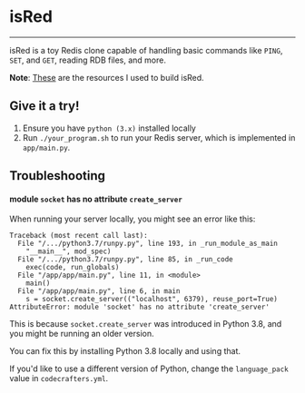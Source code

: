 # isRed
----
isRed is a toy Redis clone capable of handling
basic commands like `PING`, `SET`, and `GET`, reading RDB files, and more. 

**Note**: [These](https://codecrafters.io) are the resources I used to build isRed.



## Give it a try!

1. Ensure you have `python (3.x)` installed locally
1. Run `./your_program.sh` to run your Redis server, which is implemented in
   `app/main.py`.

## Troubleshooting

#### module `socket` has no attribute `create_server`

When running your server locally, you might see an error like this:

```
Traceback (most recent call last):
  File "/.../python3.7/runpy.py", line 193, in _run_module_as_main
    "__main__", mod_spec)
  File "/.../python3.7/runpy.py", line 85, in _run_code
    exec(code, run_globals)
  File "/app/app/main.py", line 11, in <module>
    main()
  File "/app/app/main.py", line 6, in main
    s = socket.create_server(("localhost", 6379), reuse_port=True)
AttributeError: module 'socket' has no attribute 'create_server'
```

This is because `socket.create_server` was introduced in Python 3.8, and you
might be running an older version.

You can fix this by installing Python 3.8 locally and using that.

If you'd like to use a different version of Python, change the `language_pack`
value in `codecrafters.yml`.
